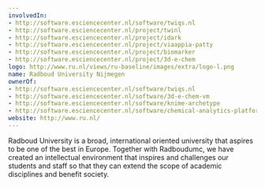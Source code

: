 ```yaml
---
involvedIn:
- http://software.esciencecenter.nl/software/twiqs.nl
- http://software.esciencecenter.nl/project/twinl
- http://software.esciencecenter.nl/project/idark
- http://software.esciencecenter.nl/project/viaappia-patty
- http://software.esciencecenter.nl/project/biomarker
- http://software.esciencecenter.nl/project/3d-e-chem
logo: http://www.ru.nl/views/ru-baseline/images/extra/logo-l.png
name: Radboud University Nijmegen
ownerOf:
- http://software.esciencecenter.nl/software/twiqs.nl
- http://software.esciencecenter.nl/software/3d-e-chem-vm
- http://software.esciencecenter.nl/software/knime-archetype
- http://software.esciencecenter.nl/software/chemical-analytics-platform
website: http://www.ru.nl/
---
```

Radboud University is a broad, international oriented university that aspires to be one of the best in Europe. Together with Radboudumc, we have created an intellectual environment that inspires and challenges our students and staff so that  they can extend the scope of academic disciplines and benefit society.
